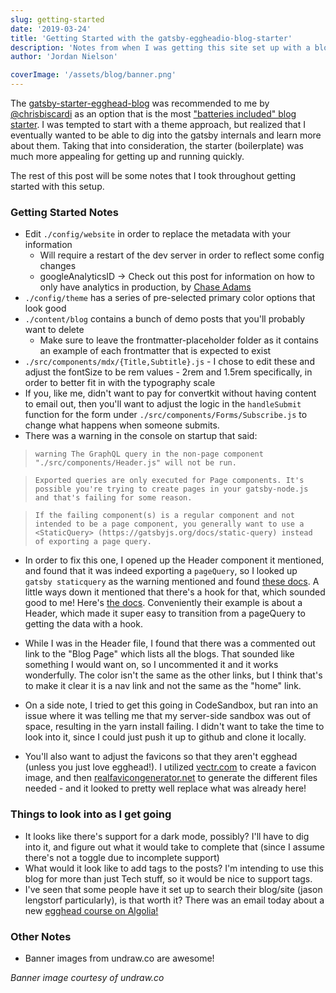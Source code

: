 ```yaml
---
slug: getting-started
date: '2019-03-24'
title: 'Getting Started with the gatsby-eggheadio-blog-starter'
description: 'Notes from when I was getting this site set up with a blog'
author: 'Jordan Nielson'

coverImage: '/assets/blog/banner.png'
---
```


The
[gatsby-starter-egghead-blog](https://github.com/eggheadio/gatsby-starter-egghead-blog)
was recommended to me by [@chrisbiscardi](https://twitter.com/chrisbiscardi) as
an option that is the most
["batteries included" blog starter](https://twitter.com/chrisbiscardi/status/1109614914073575424).
I was tempted to start with a theme approach, but realized that I eventually
wanted to be able to dig into the gatsby internals and learn more about them.
Taking that into consideration, the starter (boilerplate) was much more
appealing for getting up and running quickly.

The rest of this post will be some notes that I took throughout getting started
with this setup.

### Getting Started Notes

- Edit `./config/website` in order to replace the metadata with your information
  - Will require a restart of the dev server in order to reflect some config
    changes
  - googleAnalyticsID -> Check out this post for information on how to only have
    analytics in production, by
    [Chase Adams](https://chaseonsoftware.com/netlify-gatsby-analytics/)
- `./config/theme` has a series of pre-selected primary color options that look
  good
- `./content/blog` contains a bunch of demo posts that you'll probably want to
  delete
  - Make sure to leave the frontmatter-placeholder folder as it contains an
    example of each frontmatter that is expected to exist
- `./src/components/mdx/{Title,Subtitle}.js` - I chose to edit these and adjust
  the fontSize to be rem values - 2rem and 1.5rem specifically, in order to
  better fit in with the typography scale
- If you, like me, didn't want to pay for convertkit without having content to
  email out, then you'll want to adjust the logic in the `handleSubmit` function
  for the form under `./src/components/Forms/Subscribe.js` to change what
  happens when someone submits.
- There was a warning in the console on startup that said:

> `warning The GraphQL query in the non-page component "./src/components/Header.js" will not be run.`

> `Exported queries are only executed for Page components. It's possible you're trying to create pages in your gatsby-node.js and that's failing for some reason.`

> `If the failing component(s) is a regular component and not intended to be a page component, you generally want to use a <StaticQuery> (https://gatsbyjs.org/docs/static-query) instead of exporting a page query.`

- In order to fix this one, I opened up the Header component it mentioned, and
  found that it was indeed exporting a `pageQuery`, so I looked up
  `gatsby staticquery` as the warning mentioned and found
  [these docs](https://www.gatsbyjs.org/docs/static-query/). A little ways down
  it mentioned that there's a hook for that, which sounded good to me! Here's
  [the docs](https://www.gatsbyjs.org/docs/use-static-query/). Conveniently
  their example is about a Header, which made it super easy to transition from a
  pageQuery to getting the data with a hook.

- While I was in the Header file, I found that there was a commented out link to
  the "Blog Page" which lists all the blogs. That sounded like something I would
  want on, so I uncommented it and it works wonderfully. The color isn't the
  same as the other links, but I think that's to make it clear it is a nav link
  and not the same as the "home" link.

- On a side note, I tried to get this going in CodeSandbox, but ran into an
  issue where it was telling me that my server-side sandbox was out of space,
  resulting in the yarn install failing. I didn't want to take the time to look
  into it, since I could just push it up to github and clone it locally.

- You'll also want to adjust the favicons so that they aren't egghead (unless
  you just love egghead!). I utilized [vectr.com](https://vectr.com/) to create
  a favicon image, and then
  [realfavicongenerator.net](https://realfavicongenerator.net/) to generate the
  different files needed - and it looked to pretty well replace what was already
  here!

### Things to look into as I get going

- It looks like there's support for a dark mode, possibly? I'll have to dig into
  it, and figure out what it would take to complete that (since I assume there's
  not a toggle due to incomplete support)
- What would it look like to add tags to the posts? I'm intending to use this
  blog for more than just Tech stuff, so it would be nice to support tags.
- I've seen that some people have it set up to search their blog/site (jason
  lengstorf particularly), is that worth it? There was an email today about a
  new
  [egghead course on Algolia!](https://egghead.io/courses/getting-started-with-algolia-instantsearch-js)

### Other Notes

- Banner images from undraw.co are awesome!

_Banner image courtesy of undraw.co_
